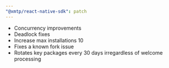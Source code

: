 ```yaml
---
"@xmtp/react-native-sdk": patch
---
```


- Concurrency improvements
- Deadlock fixes
- Increase max installations 10
- Fixes a known fork issue
- Rotates key packages every 30 days irregardless of welcome processing
